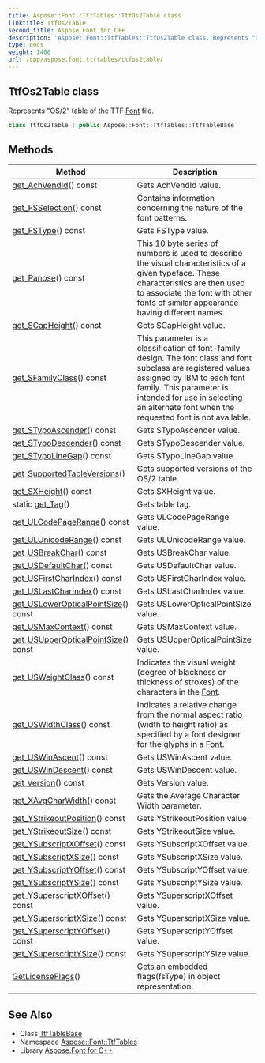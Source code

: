 ```yaml
---
title: Aspose::Font::TtfTables::TtfOs2Table class
linktitle: TtfOs2Table
second_title: Aspose.Font for C++
description: 'Aspose::Font::TtfTables::TtfOs2Table class. Represents "OS/2" table of the TTF Font file in C++.'
type: docs
weight: 1400
url: /cpp/aspose.font.ttftables/ttfos2table/
---
```

## TtfOs2Table class


Represents "OS/2" table of the TTF [Font](../../aspose.font/font/) file.

```cpp
class TtfOs2Table : public Aspose::Font::TtfTables::TtfTableBase
```

## Methods

| Method | Description |
| --- | --- |
| [get_AchVendId](./get_achvendid/)() const | Gets AchVendId value. |
| [get_FSSelection](./get_fsselection/)() const | Contains information concerning the nature of the font patterns. |
| [get_FSType](./get_fstype/)() const | Gets FSType value. |
| [get_Panose](./get_panose/)() const | This 10 byte series of numbers is used to describe the visual characteristics of a given typeface. These characteristics are then used to associate the font with other fonts of similar appearance having different names. |
| [get_SCapHeight](./get_scapheight/)() const | Gets SCapHeight value. |
| [get_SFamilyClass](./get_sfamilyclass/)() const | This parameter is a classification of font-family design. The font class and font subclass are registered values assigned by IBM to each font family. This parameter is intended for use in selecting an alternate font when the requested font is not available. |
| [get_STypoAscender](./get_stypoascender/)() const | Gets STypoAscender value. |
| [get_STypoDescender](./get_stypodescender/)() const | Gets STypoDescender value. |
| [get_STypoLineGap](./get_stypolinegap/)() const | Gets STypoLineGap value. |
| [get_SupportedTableVersions](./get_supportedtableversions/)() | Gets supported versions of the OS/2 table. |
| [get_SXHeight](./get_sxheight/)() const | Gets SXHeight value. |
| static [get_Tag](./get_tag/)() | Gets table tag. |
| [get_ULCodePageRange](./get_ulcodepagerange/)() const | Gets ULCodePageRange value. |
| [get_ULUnicodeRange](./get_ulunicoderange/)() const | Gets ULUnicodeRange value. |
| [get_USBreakChar](./get_usbreakchar/)() const | Gets USBreakChar value. |
| [get_USDefaultChar](./get_usdefaultchar/)() const | Gets USDefaultChar value. |
| [get_USFirstCharIndex](./get_usfirstcharindex/)() const | Gets USFirstCharIndex value. |
| [get_USLastCharIndex](./get_uslastcharindex/)() const | Gets USLastCharIndex value. |
| [get_USLowerOpticalPointSize](./get_usloweropticalpointsize/)() const | Gets USLowerOpticalPointSize value. |
| [get_USMaxContext](./get_usmaxcontext/)() const | Gets USMaxContext value. |
| [get_USUpperOpticalPointSize](./get_usupperopticalpointsize/)() const | Gets USUpperOpticalPointSize value. |
| [get_USWeightClass](./get_usweightclass/)() const | Indicates the visual weight (degree of blackness or thickness of strokes) of the characters in the [Font](../../aspose.font/font/). |
| [get_USWidthClass](./get_uswidthclass/)() const | Indicates a relative change from the normal aspect ratio (width to height ratio) as specified by a font designer for the glyphs in a [Font](../../aspose.font/font/). |
| [get_USWinAscent](./get_uswinascent/)() const | Gets USWinAscent value. |
| [get_USWinDescent](./get_uswindescent/)() const | Gets USWinDescent value. |
| [get_Version](./get_version/)() const | Gets Version value. |
| [get_XAvgCharWidth](./get_xavgcharwidth/)() const | Gets the Average Character Width parameter. |
| [get_YStrikeoutPosition](./get_ystrikeoutposition/)() const | Gets YStrikeoutPosition value. |
| [get_YStrikeoutSize](./get_ystrikeoutsize/)() const | Gets YStrikeoutSize value. |
| [get_YSubscriptXOffset](./get_ysubscriptxoffset/)() const | Gets YSubscriptXOffset value. |
| [get_YSubscriptXSize](./get_ysubscriptxsize/)() const | Gets YSubscriptXSize value. |
| [get_YSubscriptYOffset](./get_ysubscriptyoffset/)() const | Gets YSubscriptYOffset value. |
| [get_YSubscriptYSize](./get_ysubscriptysize/)() const | Gets YSubscriptYSize value. |
| [get_YSuperscriptXOffset](./get_ysuperscriptxoffset/)() const | Gets YSuperscriptXOffset value. |
| [get_YSuperscriptXSize](./get_ysuperscriptxsize/)() const | Gets YSuperscriptXSize value. |
| [get_YSuperscriptYOffset](./get_ysuperscriptyoffset/)() const | Gets YSuperscriptYOffset value. |
| [get_YSuperscriptYSize](./get_ysuperscriptysize/)() const | Gets YSuperscriptYSize value. |
| [GetLicenseFlags](./getlicenseflags/)() | Gets an embedded flags(fsType) in object representation. |
## See Also

* Class [TtfTableBase](../ttftablebase/)
* Namespace [Aspose::Font::TtfTables](../)
* Library [Aspose.Font for C++](../../)
